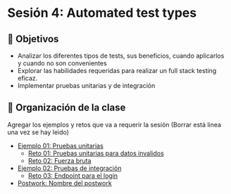 # Sesión 4: Automated test types

## :dart: Objetivos

- Analizar los diferentes tipos de tests, sus beneficios, cuando aplicarlos y cuando no son convenientes
- Explorar las habilidades requeridas para realizar un full stack testing eficaz.
- Implementar pruebas unitarias y de integración

## 📂 Organización de la clase

Agregar los ejemplos y retos que va a requerir la sesión (Borrar está linea una vez se hay leido)

- [Ejemplo 01:  Pruebas unitarias](./Ejemplo-01)
    - [Reto 01: Pruebas unitarias para datos invalidos](./Reto-01)
    - [Reto  02: Fuerza bruta](./Reto-02)
- [Ejemplo 02: Pruebas de integración](./Ejemplo-02)
    - [Reto 03: Endpoint para el login](./Reto-03)
- [Postwork: Nombre del postwork](./Postwork)




